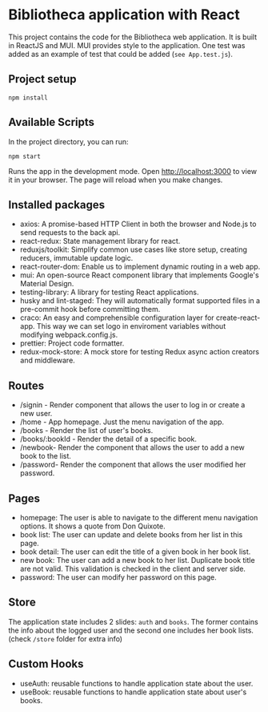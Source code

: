 # Bibliotheca application with React

This project contains the code for the Bibliotheca web application.
It is built in ReactJS and MUI. MUI provides style to the application.
One test was added as an example of test that could be added (`see App.test.js`).

## Project setup

```
npm install
```

## Available Scripts

In the project directory, you can run:

```
npm start
```

Runs the app in the development mode. Open [http://localhost:3000](http://localhost:3000) to view it in your browser. The page will reload when you make changes.

## Installed packages

- axios: A promise-based HTTP Client in both the browser and Node.js to send requests to the back api.
- react-redux: State management library for react.
- reduxjs/toolkit: Simplify common use cases like store setup, creating reducers, immutable update logic.
- react-router-dom: Enable us to implement dynamic routing in a web app.
- mui: An open-source React component library that implements Google's Material Design.
- testing-library: A library for testing React applications.
- husky and lint-staged: They will automatically format supported files in a pre-commit hook before committing them.
- craco: An easy and comprehensible configuration layer for create-react-app. This way we can set logo in enviroment variables without modifying webpack.config.js.
- prettier: Project code formatter.
- redux-mock-store: A mock store for testing Redux async action creators and middleware.

## Routes

- /signin - Render component that allows the user to log in or create a new user.
- /home - App homepage. Just the menu navigation of the app.
- /books - Render the list of user's books.
- /books/:bookId - Render the detail of a specific book.
- /newbook- Render the component that allows the user to add a new book to the list.
- /password- Render the component that allows the user modified her password.

## Pages

- homepage: The user is able to navigate to the different menu navigation options. It shows a quote from Don Quixote.
- book list: The user can update and delete books from her list in this page.
- book detail: The user can edit the title of a given book in her book list.
- new book: The user can add a new book to her list. Duplicate book title are not valid.
  This validation is checked in the client and server side.
- password: The user can modify her password on this page.

## Store

The application state includes 2 slides: `auth` and `books`.
The former contains the info about the logged user and the second one includes her book lists.
(check `/store` folder for extra info)

## Custom Hooks

- useAuth: reusable functions to handle application state about the user.
- useBook: reusable functions to handle application state about user's books.
